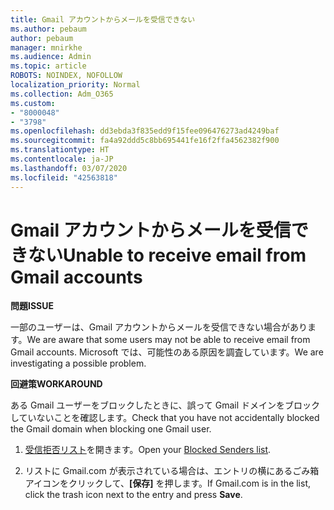 ```yaml
---
title: Gmail アカウントからメールを受信できない
ms.author: pebaum
author: pebaum
manager: mnirkhe
ms.audience: Admin
ms.topic: article
ROBOTS: NOINDEX, NOFOLLOW
localization_priority: Normal
ms.collection: Adm_O365
ms.custom:
- "8000048"
- "3798"
ms.openlocfilehash: dd3ebda3f835edd9f15fee096476273ad4249baf
ms.sourcegitcommit: fa4a92ddd5c8bb695441fe16f2ffa4562382f900
ms.translationtype: HT
ms.contentlocale: ja-JP
ms.lasthandoff: 03/07/2020
ms.locfileid: "42563818"
---
```

# <a name="unable-to-receive-email-from-gmail-accounts"></a><span data-ttu-id="109f2-102">Gmail アカウントからメールを受信できない</span><span class="sxs-lookup"><span data-stu-id="109f2-102">Unable to receive email from Gmail accounts</span></span>

<span data-ttu-id="109f2-103">**問題**</span><span class="sxs-lookup"><span data-stu-id="109f2-103">**ISSUE**</span></span>

<span data-ttu-id="109f2-104">一部のユーザーは、Gmail アカウントからメールを受信できない場合があります。</span><span class="sxs-lookup"><span data-stu-id="109f2-104">We are aware that some users may not be able to receive email from Gmail accounts.</span></span> <span data-ttu-id="109f2-105">Microsoft では、可能性のある原因を調査しています。</span><span class="sxs-lookup"><span data-stu-id="109f2-105">We are investigating a possible problem.</span></span>

<span data-ttu-id="109f2-106">**回避策**</span><span class="sxs-lookup"><span data-stu-id="109f2-106">**WORKAROUND**</span></span>

<span data-ttu-id="109f2-107">ある Gmail ユーザーをブロックしたときに、誤って Gmail ドメインをブロックしていないことを確認します。</span><span class="sxs-lookup"><span data-stu-id="109f2-107">Check that you have not accidentally blocked the Gmail domain when blocking one Gmail user.</span></span>

1. <span data-ttu-id="109f2-108">[受信拒否リスト](https://go.microsoft.com/fwlink/?linkid=2121010)を開きます。</span><span class="sxs-lookup"><span data-stu-id="109f2-108">Open your [Blocked Senders list](https://go.microsoft.com/fwlink/?linkid=2121010).</span></span>

2. <span data-ttu-id="109f2-109">リストに Gmail.com が表示されている場合は、エントリの横にあるごみ箱アイコンをクリックして、**[保存]** を押します。</span><span class="sxs-lookup"><span data-stu-id="109f2-109">If Gmail.com is in the list, click the trash icon next to the entry and press **Save**.</span></span>

